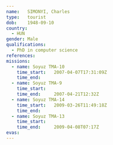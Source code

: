 ```yaml
---
name:	SIMONYI, Charles
type:	tourist
dob:	1948-09-10
country:
  - HUN
gender:	Male
qualifications:
  - PhD in computer science
references:
missions:
  - name: Soyuz TMA-10
    time_start:   2007-04-07T17:31:09Z
    time_end:     
  - name: Soyuz TMA-9
    time_start:   
    time_end:     2007-04-21T12:32Z
  - name: Soyuz TMA-14
    time_start:   2009-03-26T11:49:18Z
    time_end:     
  - name: Soyuz TMA-13
    time_start:   
    time_end:     2009-04-08T07:17Z
evas:
---
```

